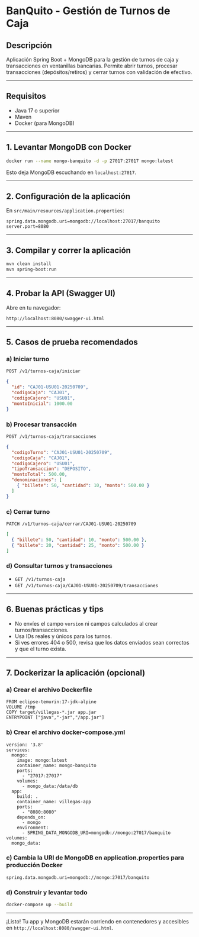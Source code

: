 # BanQuito - Gestión de Turnos de Caja

## Descripción
Aplicación Spring Boot + MongoDB para la gestión de turnos de caja y transacciones en ventanillas bancarias. Permite abrir turnos, procesar transacciones (depósitos/retiros) y cerrar turnos con validación de efectivo.

---

## Requisitos
- Java 17 o superior
- Maven
- Docker (para MongoDB)

---

## 1. Levantar MongoDB con Docker
```sh
docker run --name mongo-banquito -d -p 27017:27017 mongo:latest
```
Esto deja MongoDB escuchando en `localhost:27017`.

---

## 2. Configuración de la aplicación
En `src/main/resources/application.properties`:
```
spring.data.mongodb.uri=mongodb://localhost:27017/banquito
server.port=8080
```

---

## 3. Compilar y correr la aplicación
```sh
mvn clean install
mvn spring-boot:run
```

---

## 4. Probar la API (Swagger UI)
Abre en tu navegador:
```
http://localhost:8080/swagger-ui.html
```

---

## 5. Casos de prueba recomendados

### a) Iniciar turno
`POST /v1/turnos-caja/iniciar`
```json
{
  "id": "CAJ01-USU01-20250709",
  "codigoCaja": "CAJ01",
  "codigoCajero": "USU01",
  "montoInicial": 1000.00
}
```

### b) Procesar transacción
`POST /v1/turnos-caja/transacciones`
```json
{
  "codigoTurno": "CAJ01-USU01-20250709",
  "codigoCaja": "CAJ01",
  "codigoCajero": "USU01",
  "tipoTransaccion": "DEPOSITO",
  "montoTotal": 500.00,
  "denominaciones": [
    { "billete": 50, "cantidad": 10, "monto": 500.00 }
  ]
}
```

### c) Cerrar turno
`PATCH /v1/turnos-caja/cerrar/CAJ01-USU01-20250709`
```json
[
  { "billete": 50, "cantidad": 10, "monto": 500.00 },
  { "billete": 20, "cantidad": 25, "monto": 500.00 }
]
```

### d) Consultar turnos y transacciones
- `GET /v1/turnos-caja`
- `GET /v1/turnos-caja/CAJ01-USU01-20250709/transacciones`

---

## 6. Buenas prácticas y tips
- No envíes el campo `version` ni campos calculados al crear turnos/transacciones.
- Usa IDs reales y únicos para los turnos.
- Si ves errores 404 o 500, revisa que los datos enviados sean correctos y que el turno exista.

---

## 7. Dockerizar la aplicación (opcional)

### a) Crear el archivo Dockerfile

```
FROM eclipse-temurin:17-jdk-alpine
VOLUME /tmp
COPY target/villegas-*.jar app.jar
ENTRYPOINT ["java","-jar","/app.jar"]
```

### b) Crear el archivo docker-compose.yml

```
version: '3.8'
services:
  mongo:
    image: mongo:latest
    container_name: mongo-banquito
    ports:
      - "27017:27017"
    volumes:
      - mongo_data:/data/db
  app:
    build: .
    container_name: villegas-app
    ports:
      - "8080:8080"
    depends_on:
      - mongo
    environment:
      - SPRING_DATA_MONGODB_URI=mongodb://mongo:27017/banquito
volumes:
  mongo_data:
```

### c) Cambia la URI de MongoDB en application.properties para producción Docker
```
spring.data.mongodb.uri=mongodb://mongo:27017/banquito
```

### d) Construir y levantar todo
```sh
docker-compose up --build
```

---

¡Listo! Tu app y MongoDB estarán corriendo en contenedores y accesibles en `http://localhost:8080/swagger-ui.html`. 